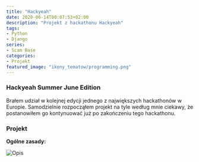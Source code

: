 ```yaml
---
title: "Hackyeah"
date: 2020-06-14T00:07:53+02:00
description: "Projekt z hackathonu Hackyeah"
tags:
- Python
- Django
series:
- Scam Base
categories:
- Projekt
featured_image: "ikony_tematow/programming.png"
---
```

### Hackyeah Summer June Edition

Brałem udział w kolejnej edycji jednego z największych hackathonów w Europie.
Samodzielnie rozpocząłem projekt na tyle według mnie ciekawy, że postanowiłem go kontynuować już po zakończeniu tego hackathonu.


### Projekt

**Ogólne zasady:** 

![Opis](/images/scrsht/scambase/description.png) 